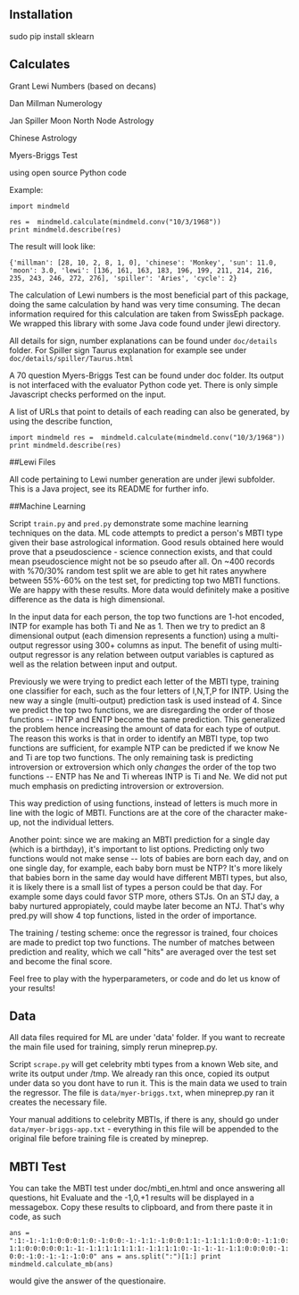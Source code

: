 ## Installation

sudo pip install sklearn

## Calculates

Grant Lewi Numbers (based on decans)

Dan Millman Numerology

Jan Spiller Moon North Node Astrology

Chinese Astrology

Myers-Briggs Test

using open source Python code

Example:

```
import mindmeld

res =  mindmeld.calculate(mindmeld.conv("10/3/1968"))
print mindmeld.describe(res)

```

The result will look like:

``
{'millman': [28, 10, 2, 8, 1, 0], 'chinese': 'Monkey', 'sun':
11.0, 'moon': 3.0, 'lewi': [136, 161, 163, 183, 196, 199, 211, 214,
216, 235, 243, 246, 272, 276], 'spiller': 'Aries', 'cycle': 2}
``

The calculation of Lewi numbers is the most beneficial part of this
package, doing the same calculation by hand was very time
consuming. The decan information required for this calculation are
taken from SwissEph package. We wrapped this library with some Java
code found under jlewi directory. 

All details for sign, number explanations can be found under
`doc/details` folder. For Spiller sign Taurus explanation for example
see under `doc/details/spiller/Taurus.html`

A 70 question Myers-Briggs Test can be found under doc folder. Its
output is not interfaced with the evaluator Python code yet. There is
only simple Javascript checks performed on the input.

A list of URLs that point to details of each reading can also be
generated, by using the describe function,

``
import mindmeld
res =  mindmeld.calculate(mindmeld.conv("10/3/1968"))
print mindmeld.describe(res)
``

##Lewi Files

All code pertaining to Lewi number generation are under jlewi
subfolder. This is a Java project, see its README for further info. 

##Machine Learning

Script `train.py` and `pred.py` demonstrate some machine learning
techniques on the data. ML code attempts to predict a person's MBTI
type given their base astrological information. Good resuls obtained
here would prove that a pseudoscience - science connection exists, and
that could mean pseudoscience might not be so pseudo after all. On
~400 records with %70/30% random test split we are able to get hit
rates anywhere between 55%-60% on the test set, for predicting top two
MBTI functions. We are happy with these results. More data would
definitely make a positive difference as the data is high dimensional.

In the input data for each person, the top two functions are 1-hot
encoded, INTP for example has both Ti and Ne as 1. Then we try to
predict an 8 dimensional output (each dimension represents a function)
using a multi-output regressor using 300+ columns as input. The
benefit of using multi-output regressor is any relation between output
variables is captured as well as the relation between input and output.

Previously we were trying to predict each letter of the MBTI type,
training one classifier for each, such as the four letters of I,N,T,P
for INTP. Using the new way a single (multi-output) prediction task is
used instead of 4. Since we predict the top two functions, we are
disregarding the order of those functions -- INTP and ENTP become the
same prediction. This generalized the problem hence increasing the
amount of data for each type of output. The reason this works is that
in order to identify an MBTI type, top two functions are sufficient,
for example NTP can be predicted if we know Ne and Ti are top two
functions. The only remaining task is predicting introversion or
extroversion which only _changes_ the order of the top two functions
-- ENTP has Ne and Ti whereas INTP is Ti and Ne. We did not put much
emphasis on predicting introversion or extroversion.

This way prediction of using functions, instead of letters is much
more in line with the logic of MBTI. Functions are at the core of the
character make-up, not the individual letters.

Another point: since we are making an MBTI prediction for a single day
(which is a birthday), it's important to list options. Predicting only
two functions would not make sense -- lots of babies are born each
day, and on one single day, for example, each baby born must be NTP?
It's more likely that babies born in the same day would have different
MBTI types, but also, it is likely there is a small list of types a
person could be that day. For example some days could favor STP more,
others STJs. On an STJ day, a baby nurtured appropiately, could maybe
later become an NTJ. That's why pred.py will show 4 top functions,
listed in the order of importance.

The training / testing scheme: once the regressor is trained, four
choices are made to predict top two functions. The number of matches
between prediction and reality, which we call "hits" are averaged over
the test set and become the final score.

Feel free to play with the hyperparameters, or code and do let us know
of your results!

## Data

All data files required for ML are under 'data' folder. If you want to
recreate the main file used for training, simply rerun
mineprep.py.

Script `scrape.py` will get celebrity mbti types from a known Web
site, and write its output under /tmp. We already ran this once,
copied its output under data so you dont have to run it. This is the
main data we used to train the regressor. The file is
`data/myer-briggs.txt`, when mineprep.py ran it creates the necessary
file.

Your manual additions to celebrity MBTIs, if there is any, should go
under `data/myer-briggs-app.txt` - everything in this file will be
appended to the original file before training file is created by
mineprep.


## MBTI Test

You can take the MBTI test under doc/mbti_en.html and once answering
all questions, hit Evaluate and the -1,0,+1 results will be displayed
in a messagebox. Copy these results to clipboard, and from there paste
it in code, as such

``
ans = ":1:-1:-1:1:0:0:0:1:0:-1:0:0:-1:-1:1:-1:0:0:1:1:-1:1:1:1:0:0:0:-1:1:0:1:1:0:0:0:0:0:1:-1:-1:1:1:1:1:1:1:-1:1:1:1:0:-1:-1:-1:-1:1:0:0:0:0:-1:0:0:-1:0:-1:-1:-1:0:0"
ans = ans.split(":")[1:]
print mindmeld.calculate_mb(ans)
``

would give the answer of the questionaire. 


